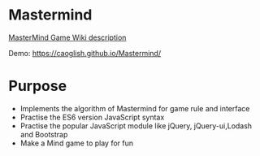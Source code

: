 # Mastermind
[MasterMind Game Wiki description](https://en.wikipedia.org/wiki/Mastermind_(board_game))

Demo: https://caoglish.github.io/Mastermind/

# Purpose
- Implements the algorithm of Mastermind for game rule and interface
- Practise the ES6 version JavaScript syntax
- Practise the popular JavaScript module like jQuery, jQuery-ui,Lodash and Bootstrap
- Make a Mind game to play for fun
